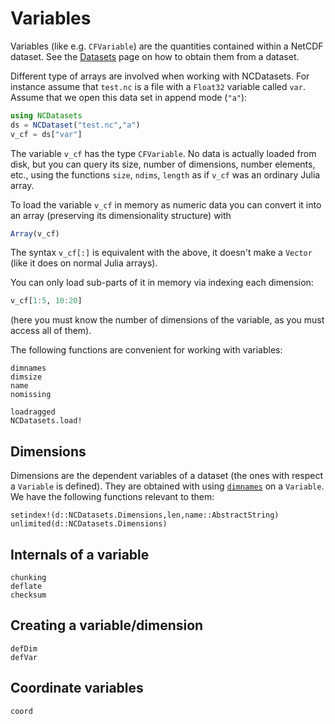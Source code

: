 # Variables

Variables (like e.g. `CFVariable`) are the quantities contained within a NetCDF dataset. See the [Datasets](@ref) page on how to obtain them from a dataset.

Different type of arrays are involved when working with NCDatasets. For instance assume that `test.nc` is a file with a `Float32` variable called `var`. Assume that we open this data set in append mode (`"a"`):

```julia
using NCDatasets
ds = NCDataset("test.nc","a")
v_cf = ds["var"]
```

The variable `v_cf` has the type `CFVariable`. No data is actually loaded from disk, but you can query its size, number of dimensions, number elements, etc., using the functions `size`, `ndims`, `length` as if `v_cf` was an ordinary Julia array.

To load the variable `v_cf` in memory as numeric data you can convert it into an array (preserving its dimensionality structure) with
```julia
Array(v_cf)
```
The syntax `v_cf[:]` is equivalent with the above, it doesn't make a `Vector` (like it does on normal Julia arrays).

You can only load sub-parts of it in memory via indexing each dimension:
```julia
v_cf[1:5, 10:20]
```
(here you must know the number of dimensions of the variable, as you must access all of them).


The following functions are convenient for working with variables:
```@docs
dimnames
dimsize
name
nomissing
```

```@docs
loadragged
NCDatasets.load!
```

## Dimensions
Dimensions are the dependent variables of a dataset (the ones with respect a `Variable` is defined). They are obtained with using [`dimnames`](@ref) on a `Variable`. We have the following functions relevant to them:

```@docs
setindex!(d::NCDatasets.Dimensions,len,name::AbstractString)
unlimited(d::NCDatasets.Dimensions)
```

## Internals of a variable
```@docs
chunking
deflate
checksum
```

## Creating a variable/dimension
```@doc
defDim
defVar
```

## Coordinate variables
```@docs
coord
```
